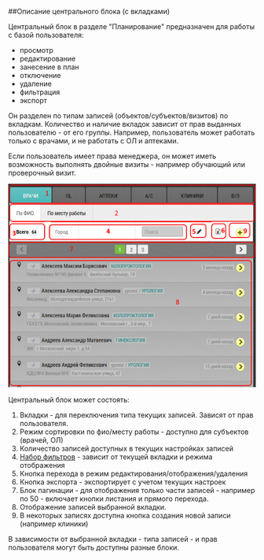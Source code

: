 ##Описание центрального блока (с вкладками)

Центральный блок в разделе "Планирование" предназначен для работы 
с базой пользователя:
  - просмотр
  - редактирование
  - занесение в план
  - отключение
  - удаление
  - фильтрация
  - экспорт
  
Он разделен по типам записей (объектов/субъектов/визитов) по вкладкам.
Количество и наличие вкладок зависит от прав выданных пользователю - от его группы.
Например, пользователь может работать только с врачами, и не работать с ОЛ и аптеками.

Если пользователь имеет права менеджера, он может иметь возможность 
выполнять двойные визиты - например обучающий или проверочный визит.

![](../images/rep-planning-central-block.png)

Центральный блок может состоять:
  1. Вкладки - для переключения типа текущих записей. Зависят от прав пользователя.
  2. Режим сортировки по фио/месту работы - доступно для субъектов (врачей, ОЛ)
  3. Количество записей доступных в текущих настройках записей
  4. [Набор фильтров](rep-planning-central-block-filters.md) - зависит от текущей вкладки и режима отображения
  5. Кнопка перехода в режим редактирования/отображения/удаления
  6. Кнопка экспорта - экспортирует с учетом текущих настроек
  7. Блок пагинации - для отображения только части записей - например по 50 - включает 
  кнопки листания и прямого перехода.
  8. Отображение записей выбранной вкладки.
  9. В некоторых записях доступна кнопка создания новой записи (например клиники)

В зависимости от выбранной вкладки - типа записей - и прав пользователя 
могут быть доступны разные блоки.
